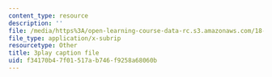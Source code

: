 ```yaml
---
content_type: resource
description: ''
file: /media/https%3A/open-learning-course-data-rc.s3.amazonaws.com/18-01-single-variable-calculus-fall-2006/f34170b47f01517ab746f9258a68060b_5q_3FDOkVRQ.vtt
file_type: application/x-subrip
resourcetype: Other
title: 3play caption file
uid: f34170b4-7f01-517a-b746-f9258a68060b
---
```

